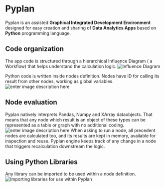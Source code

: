 # **Pyplan**
Pyplan is an assisted **Graphical Integrated Development Environment** designed for easy creation and sharing of **Data Analytics Apps** based on **Python** programming language.

## **Code organization**
The app code is structured through a hierarchical Influence Diagram ( a Workflow) that helps understand the calculation logic.
![Influence Diagram](http://img.pyplan.org/index_influence_diagram.png)

Python code is written inside nodes definition. Nodes have ID for calling its result from other nodes, working as global variables.
![enter image description here](http://img.pyplan.org/index_node_code.png)

## **Node evaluation**
Pyplan natively interprets Pandas, Numpy and XArray dataobjects. That means that any node which result is an object of these types can be represented as a table or graph with no additional coding.
![enter image description here](http://img.pyplan.org/index_node_result.png)
When asking to run a node, all precedent nodes are calculated too, and its results are kept in memory, available for inspection and reuse. Pyplan engine keeps track of any change in a node that triggers recalculation downstream the logic.

## **Using Python Libraries**
Any library can be imported to be used within a node definition.
![Importing libraries for use within Pyplan](http://img.pyplan.org/index_import_lib.png)





<!--stackedit_data:
eyJoaXN0b3J5IjpbLTkzNDI3NTY5MSwtMTk4MjgyNjI1NiwtMj
QxMzY5OTM5LC02MzYzNDY0NzgsOTc2ODg4NzYwLDk3MTI3NTMw
NiwxNjk4NjA1MjE0LDE4MjYzODc1MDUsMTE5MzgyOTY3MSwxMD
I3MzQyNzk2LC0xMjQ2NTI3MjMzLC0xMjU3MTk4Mjk5LDQ3NjY2
MzYwNSwtMTk5NjMzMjA3LC05NDI5NzQzOTEsLTE3MjM2Mzk0OT
YsLTY0MzcwNDAzNyw3MDEzMTYyMzQsMTI5NzcxNDYwOCwtMjEw
NDgyNzc5NV19
-->
